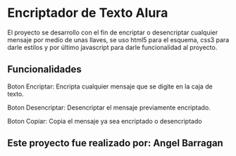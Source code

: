 <h1>Encriptador de Texto Alura</h1>
<p>El proyecto se desarrollo con el fin de encriptar o desencriptar cualquier mensaje por medio de unas llaves, se uso html5 para el esquema, css3 para darle estilos y por último javascript para darle
funcionalidad al proyecto.</p>
<h2>Funcionalidades</h2>
<p>Boton Encriptar: Encripta cualquier mensaje que se digite en la caja de texto.</p>
<p>Boton Desencriptar: Desencriptar el mensaje previamente encriptado.</p>
<p>Boton Copiar: Copia el mensaje ya sea encriptado o desencriptado</p>
<h2>Este proyecto fue realizado por: Angel Barragan</h2>